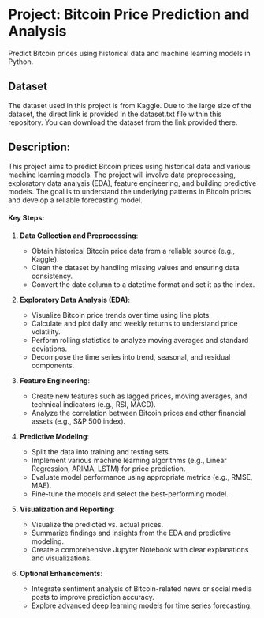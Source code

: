 # Project: Bitcoin Price Prediction and Analysis
Predict Bitcoin prices using historical data and machine learning models in Python.

## Dataset
The dataset used in this project is from Kaggle. Due to the large size of the dataset, the direct link is provided in the dataset.txt file within this repository. You can download the dataset from the link provided there.

## Description:
This project aims to predict Bitcoin prices using historical data and various machine learning models. The project will involve data preprocessing, exploratory data analysis (EDA), feature engineering, and building predictive models. The goal is to understand the underlying patterns in Bitcoin prices and develop a reliable forecasting model.

#### Key Steps:
1. **Data Collection and Preprocessing**:
   - Obtain historical Bitcoin price data from a reliable source (e.g., Kaggle).
   - Clean the dataset by handling missing values and ensuring data consistency.
   - Convert the date column to a datetime format and set it as the index.

2. **Exploratory Data Analysis (EDA)**:
   - Visualize Bitcoin price trends over time using line plots.
   - Calculate and plot daily and weekly returns to understand price volatility.
   - Perform rolling statistics to analyze moving averages and standard deviations.
   - Decompose the time series into trend, seasonal, and residual components.

3. **Feature Engineering**:
   - Create new features such as lagged prices, moving averages, and technical indicators (e.g., RSI, MACD).
   - Analyze the correlation between Bitcoin prices and other financial assets (e.g., S&P 500 index).

4. **Predictive Modeling**:
   - Split the data into training and testing sets.
   - Implement various machine learning algorithms (e.g., Linear Regression, ARIMA, LSTM) for price prediction.
   - Evaluate model performance using appropriate metrics (e.g., RMSE, MAE).
   - Fine-tune the models and select the best-performing model.

5. **Visualization and Reporting**:
   - Visualize the predicted vs. actual prices.
   - Summarize findings and insights from the EDA and predictive modeling.
   - Create a comprehensive Jupyter Notebook with clear explanations and visualizations.

6. **Optional Enhancements**:
   - Integrate sentiment analysis of Bitcoin-related news or social media posts to improve prediction accuracy.
   - Explore advanced deep learning models for time series forecasting.

